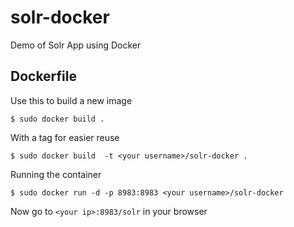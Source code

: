 solr-docker
=============

Demo of Solr App using Docker


Dockerfile
----------
Use this to build a new image

    $ sudo docker build .

With a tag for easier reuse

    $ sudo docker build  -t <your username>/solr-docker .

Running the container

    $ sudo docker run -d -p 8983:8983 <your username>/solr-docker

Now go to `<your ip>:8983/solr` in your browser

